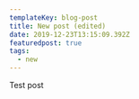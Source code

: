 ```yaml
---
templateKey: blog-post
title: New post (edited)
date: 2019-12-23T13:15:09.392Z
featuredpost: true
tags:
  - new
---
```

Test post
